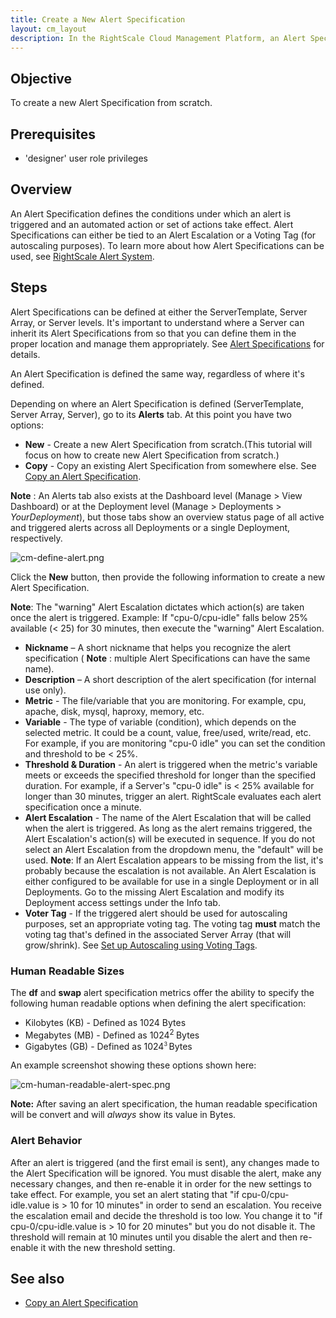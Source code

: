 ```yaml
---
title: Create a New Alert Specification
layout: cm_layout
description: In the RightScale Cloud Management Platform, an Alert Specification defines the conditions under which an alert is triggered and an automated action or set of actions take effect.
---
```


## Objective

To create a new Alert Specification from scratch.

## Prerequisites

* 'designer' user role privileges

## Overview

An Alert Specification defines the conditions under which an alert is triggered and an automated action or set of actions take effect. Alert Specifications can either be tied to an Alert Escalation or a Voting Tag (for autoscaling purposes). To learn more about how Alert Specifications can be used, see [RightScale Alert System](/cm/rs101/rightscale_alert_system.html).

## Steps

Alert Specifications can be defined at either the ServerTemplate, Server Array, or Server levels. It's important to understand where a Server can inherit its Alert Specifications from so that you can define them in the proper location and manage them appropriately. See [Alert Specifications](/cm/rs101/alert_specifications.html) for details.

An Alert Specification is defined the same way, regardless of where it's defined.

Depending on where an Alert Specification is defined (ServerTemplate, Server Array, Server), go to its **Alerts** tab. At this point you have two options:

* **New** - Create a new Alert Specification from scratch.(This tutorial will focus on how to create new Alert Specification from scratch.)
* **Copy** - Copy an existing Alert Specification from somewhere else. See [Copy an Alert Specification](/cm/rs101/import_an_alert_specification.html).

**Note** : An Alerts tab also exists at the Dashboard level (Manage > View Dashboard) or at the Deployment level (Manage > Deployments > *YourDeployment*), but those tabs show an overview status page of all active and triggered alerts across all Deployments or a single Deployment, respectively.

![cm-define-alert.png](/img/cm-define-alert.png)

Click the **New** button, then provide the following information to create a new Alert Specification.  

**Note**: The "warning" Alert Escalation dictates which action(s) are taken once the alert is triggered. Example: If "cpu-0/cpu-idle" falls below 25% available (< 25) for 30 minutes, then execute the "warning" Alert Escalation.

* **Nickname** – A short nickname that helps you recognize the alert specification ( **Note** : multiple Alert Specifications can have the same name).
* **Description** – A short description of the alert specification (for internal use only).
* **Metric** - The file/variable that you are monitoring. For example, cpu, apache, disk, mysql, haproxy, memory, etc.
* **Variable** - The type of variable (condition), which depends on the selected metric. It could be a count, value, free/used, write/read, etc. For example, if you are monitoring "cpu-0 idle" you can set the condition and threshold to be < 25%.
* **Threshold & Duration** - An alert is triggered when the metric's variable meets or exceeds the specified threshold for longer than the specified duration. For example, if a Server's "cpu-0 idle" is < 25% available for longer than 30 minutes, trigger an alert. RightScale evaluates each alert specification once a minute.
* **Alert Escalation** - The name of the Alert Escalation that will be called when the alert is triggered. As long as the alert remains triggered, the Alert Escalation's action(s) will be executed in sequence. If you do not select an Alert Escalation from the dropdown menu, the "default" will be used. **Note**: If an Alert Escalation appears to be missing from the list, it's probably because the escalation is not available. An Alert Escalation is either configured to be available for use in a single Deployment or in all Deployments. Go to the missing Alert Escalation and modify its Deployment access settings under the Info tab.
* **Voter Tag** - If the triggered alert should be used for autoscaling purposes, set an appropriate voting tag.  The voting tag **must** match the voting tag that's defined in the associated Server Array (that will grow/shrink). See [Set up Autoscaling using Voting Tags](/cm/dashboard/manage/arrays/arrays_actions.html#set-up-autoscaling-using-voting-tags).

### Human Readable Sizes

The **df** and **swap** alert specification metrics offer the ability to specify the following human readable options when defining the alert specification:

* Kilobytes (KB) - Defined as 1024 Bytes
* Megabytes (MB) - Defined as 1024<sup>2 </sup>Bytes
* Gigabytes (GB) - Defined as 1024<sup><span style="font-size:9px;">3 </span></sup>Bytes

An example screenshot showing these options shown here:

![cm-human-readable-alert-spec.png](/img/cm-human-readable-alert-spec.png)

**Note:** After saving an alert specification, the human readable specification will be convert and will *always* show its value in Bytes.

### Alert Behavior

After an alert is triggered (and the first email is sent), any changes made to the Alert Specification will be ignored. You must disable the alert, make any necessary changes, and then re-enable it in order for the new settings to take effect. For example, you set an alert stating that "if cpu-0/cpu-idle.value is > 10 for 10 minutes" in order to send an escalation. You receive the escalation email and decide the threshold is too low. You change it to "if cpu-0/cpu-idle.value is > 10 for 20 minutes" but you do not disable it. The threshold will remain at 10 minutes until you disable the alert and then re-enable it with the new threshold setting.

## See also

* [Copy an Alert Specification](/cm/rs101/import_an_alert_specification.html)
